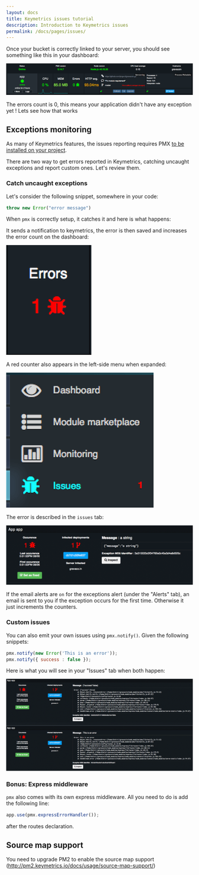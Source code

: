 ```yaml
---
layout: docs
title: Keymetrics issues tutorial
description: Introduction to Keymetrics issues
permalink: /docs/pages/issues/
---
```


Once your bucket is correctly linked to your server, you should see something like this in your dashboard:

<img src="/images/tutorial/issues/first.png"/>

The errors count is 0, this means your application didn't have any exception yet ! Lets see how that works

## Exceptions monitoring

As many of Keymetrics features, the issues reporting requires PMX [to be installed on your project](/docs/usage/install-pmx/).

There are two way to get errors reported in Keymetrics, catching uncaught exceptions and report custom ones. Let's review them.

### Catch uncaught exceptions

Let's consider the following snippet, somewhere in your code:

```javascript
throw new Error("error message")
```

When `pmx` is correctly setup, it catches it and here is what happens:

It sends a notification to keymetrics, the error is then saved and increases the error count on the dashboard:

<img src="/images/tutorial/issues/second.png"/>

A red counter also appears in the left-side menu when expanded:

<img src="/images/tutorial/issues/third.png"/>

The error is described in the `issues` tab:

<img src="/images/tutorial/issues/fourth.png"/>

If the email alerts are `on` for the exceptions alert (under the "Alerts" tab), an email is sent to you if the exception occurs for the first time. Otherwise it just increments the counters.

### Custom issues

You can also emit your own issues using `pmx.notify()`. Given the following snippets:

```javascript
pmx.notify(new Error('This is an error'));
pmx.notify({ success : false });
```

Here is what you will see in your "Issues" tab when both happen:

<img src="/images/tutorial/issues/fifth.png"/>

### Bonus: Express middleware

`pmx` also comes with its own express middleware. All you need to do is add the following line:

```javascript
app.use(pmx.expressErrorHandler());
```

after the routes declaration.

## Source map support

You need to upgrade PM2 to enable the source map support (http://pm2.keymetrics.io/docs/usage/source-map-support/)

